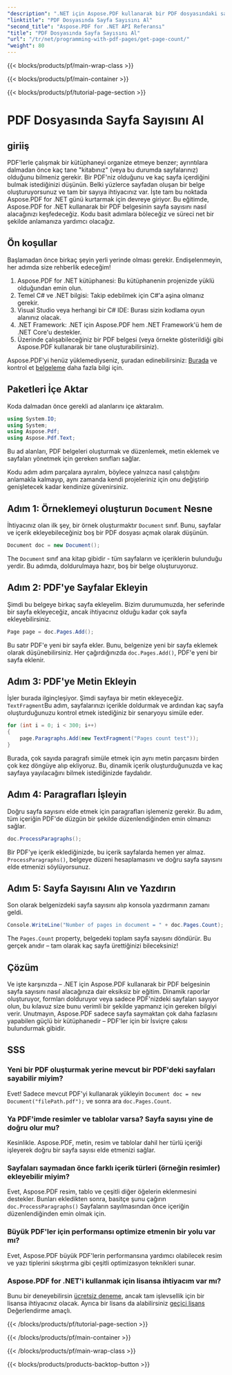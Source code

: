 ```yaml
---
"description": ".NET için Aspose.PDF kullanarak bir PDF dosyasındaki sayfa sayısını nasıl alacağınızı öğrenin. Basit ve etkili bir çözüm için adım adım kılavuzumuzu izleyin."
"linktitle": "PDF Dosyasında Sayfa Sayısını Al"
"second_title": "Aspose.PDF for .NET API Referansı"
"title": "PDF Dosyasında Sayfa Sayısını Al"
"url": "/tr/net/programming-with-pdf-pages/get-page-count/"
"weight": 80
---
```


{{< blocks/products/pf/main-wrap-class >}}

{{< blocks/products/pf/main-container >}}

{{< blocks/products/pf/tutorial-page-section >}}

# PDF Dosyasında Sayfa Sayısını Al

## giriiş

PDF'lerle çalışmak bir kütüphaneyi organize etmeye benzer; ayrıntılara dalmadan önce kaç tane "kitabınız" (veya bu durumda sayfalarınız) olduğunu bilmeniz gerekir. Bir PDF'niz olduğunu ve kaç sayfa içerdiğini bulmak istediğinizi düşünün. Belki yüzlerce sayfadan oluşan bir belge oluşturuyorsunuz ve tam bir sayıya ihtiyacınız var. İşte tam bu noktada Aspose.PDF for .NET günü kurtarmak için devreye giriyor. Bu eğitimde, Aspose.PDF for .NET kullanarak bir PDF belgesinin sayfa sayısını nasıl alacağınızı keşfedeceğiz. Kodu basit adımlara böleceğiz ve süreci net bir şekilde anlamanıza yardımcı olacağız.

## Ön koşullar

Başlamadan önce birkaç şeyin yerli yerinde olması gerekir. Endişelenmeyin, her adımda size rehberlik edeceğim!

1. Aspose.PDF for .NET kütüphanesi: Bu kütüphanenin projenizde yüklü olduğundan emin olun.
2. Temel C# ve .NET bilgisi: Takip edebilmek için C#'a aşina olmanız gerekir.
3. Visual Studio veya herhangi bir C# IDE: Burası sizin kodlama oyun alanınız olacak.
4. .NET Framework: .NET için Aspose.PDF hem .NET Framework'ü hem de .NET Core'u destekler.
5. Üzerinde çalışabileceğiniz bir PDF belgesi (veya örnekte gösterildiği gibi Aspose.PDF kullanarak bir tane oluşturabilirsiniz).

Aspose.PDF'yi henüz yüklemediyseniz, şuradan edinebilirsiniz: [Burada](https://releases.aspose.com/pdf/net/) ve kontrol et [belgeleme](https://reference.aspose.com/pdf/net/) daha fazla bilgi için.

## Paketleri İçe Aktar

Koda dalmadan önce gerekli ad alanlarını içe aktaralım.

```csharp
using System.IO;
using System;
using Aspose.Pdf;
using Aspose.Pdf.Text;
```

Bu ad alanları, PDF belgeleri oluşturmak ve düzenlemek, metin eklemek ve sayfaları yönetmek için gereken sınıfları sağlar.

Kodu adım adım parçalara ayıralım, böylece yalnızca nasıl çalıştığını anlamakla kalmayıp, aynı zamanda kendi projeleriniz için onu değiştirip genişletecek kadar kendinize güvenirsiniz.

## Adım 1: Örneklemeyi oluşturun `Document` Nesne

İhtiyacınız olan ilk şey, bir örnek oluşturmaktır `Document` sınıf. Bunu, sayfalar ve içerik ekleyebileceğiniz boş bir PDF dosyası açmak olarak düşünün.

```csharp
Document doc = new Document();
```

The `Document` sınıf ana kitap gibidir - tüm sayfaların ve içeriklerin bulunduğu yerdir. Bu adımda, doldurulmaya hazır, boş bir belge oluşturuyoruz.

## Adım 2: PDF'ye Sayfalar Ekleyin

Şimdi bu belgeye birkaç sayfa ekleyelim. Bizim durumumuzda, her seferinde bir sayfa ekleyeceğiz, ancak ihtiyacınız olduğu kadar çok sayfa ekleyebilirsiniz.

```csharp
Page page = doc.Pages.Add();
```

Bu satır PDF'e yeni bir sayfa ekler. Bunu, belgenize yeni bir sayfa eklemek olarak düşünebilirsiniz. Her çağırdığınızda `doc.Pages.Add()`, PDF'e yeni bir sayfa eklenir.

## Adım 3: PDF'ye Metin Ekleyin

İşler burada ilginçleşiyor. Şimdi sayfaya bir metin ekleyeceğiz. `TextFragment`Bu adım, sayfalarınızı içerikle doldurmak ve ardından kaç sayfa oluşturduğunuzu kontrol etmek istediğiniz bir senaryoyu simüle eder.

```csharp
for (int i = 0; i < 300; i++)
{
    page.Paragraphs.Add(new TextFragment("Pages count test"));
}
```

Burada, çok sayıda paragrafı simüle etmek için aynı metin parçasını birden çok kez döngüye alıp ekliyoruz. Bu, dinamik içerik oluşturduğunuzda ve kaç sayfaya yayılacağını bilmek istediğinizde faydalıdır.

## Adım 4: Paragrafları İşleyin

Doğru sayfa sayısını elde etmek için paragrafları işlemeniz gerekir. Bu adım, tüm içeriğin PDF'de düzgün bir şekilde düzenlendiğinden emin olmanızı sağlar.

```csharp
doc.ProcessParagraphs();
```

Bir PDF'ye içerik eklediğinizde, bu içerik sayfalarda hemen yer almaz. `ProcessParagraphs()`, belgeye düzeni hesaplamasını ve doğru sayfa sayısını elde etmenizi söylüyorsunuz.

## Adım 5: Sayfa Sayısını Alın ve Yazdırın

Son olarak belgenizdeki sayfa sayısını alıp konsola yazdırmanın zamanı geldi.

```csharp
Console.WriteLine("Number of pages in document = " + doc.Pages.Count);
```

The `Pages.Count` property, belgedeki toplam sayfa sayısını döndürür. Bu gerçek anıdır – tam olarak kaç sayfa ürettiğinizi bileceksiniz!

## Çözüm

Ve işte karşınızda – .NET için Aspose.PDF kullanarak bir PDF belgesinin sayfa sayısını nasıl alacağınıza dair eksiksiz bir eğitim. Dinamik raporlar oluşturuyor, formları dolduruyor veya sadece PDF'nizdeki sayfaları sayıyor olun, bu kılavuz size bunu verimli bir şekilde yapmanız için gereken bilgiyi verir. Unutmayın, Aspose.PDF sadece sayfa saymaktan çok daha fazlasını yapabilen güçlü bir kütüphanedir – PDF'ler için bir İsviçre çakısı bulundurmak gibidir.

## SSS

### Yeni bir PDF oluşturmak yerine mevcut bir PDF'deki sayfaları sayabilir miyim?  
Evet! Sadece mevcut PDF'yi kullanarak yükleyin `Document doc = new Document("filePath.pdf");` ve sonra ara `doc.Pages.Count`.

### Ya PDF'imde resimler ve tablolar varsa? Sayfa sayısı yine de doğru olur mu?  
Kesinlikle. Aspose.PDF, metin, resim ve tablolar dahil her türlü içeriği işleyerek doğru bir sayfa sayısı elde etmenizi sağlar.

### Sayfaları saymadan önce farklı içerik türleri (örneğin resimler) ekleyebilir miyim?  
Evet, Aspose.PDF resim, tablo ve çeşitli diğer öğelerin eklenmesini destekler. Bunları ekledikten sonra, basitçe şunu çağırın `doc.ProcessParagraphs()` Sayfaların sayılmasından önce içeriğin düzenlendiğinden emin olmak için.

### Büyük PDF'ler için performansı optimize etmenin bir yolu var mı?  
Evet, Aspose.PDF büyük PDF'lerin performansına yardımcı olabilecek resim ve yazı tiplerini sıkıştırma gibi çeşitli optimizasyon teknikleri sunar.

### Aspose.PDF for .NET'i kullanmak için lisansa ihtiyacım var mı?  
Bunu bir deneyebilirsin [ücretsiz deneme](https://releases.aspose.com/), ancak tam işlevsellik için bir lisansa ihtiyacınız olacak. Ayrıca bir lisans da alabilirsiniz [geçici lisans](https://purchase.aspose.com/temporary-license/) Değerlendirme amaçlı.

{{< /blocks/products/pf/tutorial-page-section >}}

{{< /blocks/products/pf/main-container >}}

{{< /blocks/products/pf/main-wrap-class >}}

{{< blocks/products/products-backtop-button >}}
